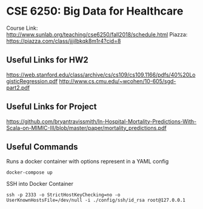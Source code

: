 # CSE 6250: Big Data for Healthcare

Course Link: http://www.sunlab.org/teaching/cse6250/fall2018/schedule.html
Piazza: https://piazza.com/class/jjjilbkqk8m1r4?cid=8

## Useful Links for HW2

https://web.stanford.edu/class/archive/cs/cs109/cs109.1166/pdfs/40%20LogisticRegression.pdf
http://www.cs.cmu.edu/~wcohen/10-605/sgd-part2.pdf

## Useful Links for Project
https://github.com/bryantravissmith/In-Hospital-Mortality-Predictions-With-Scala-on-MIMIC-III/blob/master/paper/mortality_predictions.pdf

## Useful Commands
Runs a docker container with options represent in a YAML config
```
docker-compose up
```

SSH into Docker Container
```
ssh -p 2333 -o StrictHostKeyChecking=no -o UserKnownHostsFile=/dev/null -i ./config/ssh/id_rsa root@127.0.0.1
```

